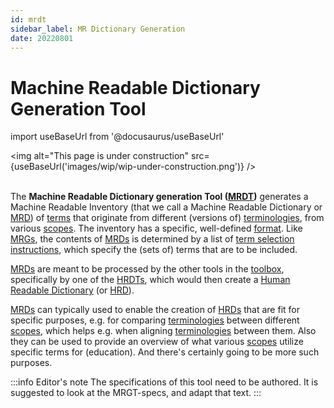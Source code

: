 ```yaml
---
id: mrdt
sidebar_label: MR Dictionary Generation
date: 20220801
---
```


# Machine Readable Dictionary Generation Tool

import useBaseUrl from '@docusaurus/useBaseUrl'

<img
  alt="This page is under construction"
  src={useBaseUrl('images/wip/wip-under-construction.png')}
/><br/><br/>

The **Machine Readable Dictionary generation Tool ([MRDT](@))** generates a Machine Readable Inventory (that we call a Machine Readable Dictionary or [MRD](@)) of [terms](@) that originate from different (versions of) [terminologies](@), from various [scopes](@). The inventory has a specific, well-defined [format](/docs/specs/files/mrd). Like [MRGs](@), the contents of [MRDs](@) is determined by a list of [term selection instructions](@), which specify the (sets of) terms that are to be included.

[MRDs](@) are meant to be processed by the other tools in the [toolbox](/docs/category/40-specs/tools), specifically by one of the [HRDTs](@), which would then create a [Human Readable Dictionary](@) (or [HRD](@)).

[MRDs](@) can typically used to enable the creation of [HRDs](@) that are fit for specific purposes, e.g. for comparing [terminologies](@) between different [scopes](@), which helps e.g. when aligning [terminologies](@) between them. Also they can be used to provide an overview of what various [scopes](@) utilize specific terms for (education). And there's certainly going to be more such purposes.

:::info Editor's note
The specifications of this tool need to be authored.
It is suggested to look at the MRGT-specs, and adapt that text.
:::